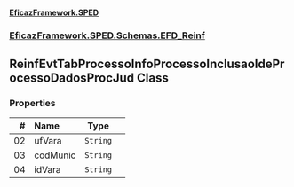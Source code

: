 #### [EficazFramework.SPED](EficazFrameworkSPED.md 'EficazFramework SPED')
### [EficazFramework.SPED.Schemas.EFD_Reinf](EficazFramework.SPED.Schemas.EFD_Reinf.md 'EficazFramework.SPED.Schemas.EFD_Reinf')

## ReinfEvtTabProcessoInfoProcessoInclusaoIdeProcessoDadosProcJud Class
### Properties

| # | Name | Type | |
| ---: | :--- | :---: | :--- |
| 02 | ufVara | `String` |  |
| 03 | codMunic | `String` |  |
| 04 | idVara | `String` |  |
